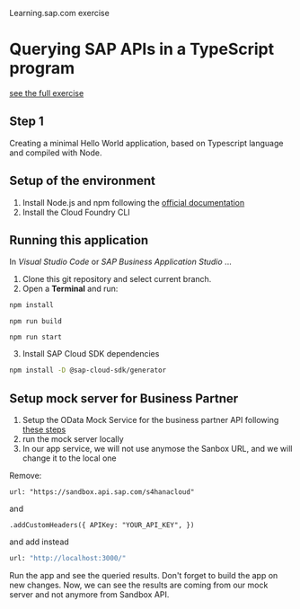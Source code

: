 Learning.sap.com exercise

# Querying SAP APIs in a TypeScript program

[see the full exercise](https://learning.sap.com/learning-journey/develop-advanced-extensions-with-sap-cloud-sdk/querying-sap-apis-in-javascript-or-typescript_ee6620e9-28b4-48db-8bab-39441ff27fb6)

## Step 1

Creating a minimal Hello World application, based on Typescript language and compiled with Node.

## Setup of the environment

1. Install Node.js and npm following the [official documentation](https://docs.npmjs.com/downloading-and-installing-node-js-and-npm)
2. Install the Cloud Foundry CLI

## Running this application

In _Visual Studio Code_ or _SAP Business Application Studio_ ...

1. Clone this git repository and select current branch.
2. Open a **Terminal** and run:

```sh
npm install
```

```
npm run build
```

```
npm run start
```

3. Install SAP Cloud SDK dependencies

```sh
npm install -D @sap-cloud-sdk/generator
```

## Setup mock server for Business Partner

1. Setup the OData Mock Service for the business partner API following [these steps](https://github.com/SAP/cloud-s4-sdk-book/tree/mock-server)
2. run the mock server locally
3. In our app service, we will not use anymose the Sanbox URL, and we will change it to the local one

Remove:

`url: "https://sandbox.api.sap.com/s4hanacloud"`

and

`.addCustomHeaders({
      APIKey: "YOUR_API_KEY",
    })`

and add instead

```sh
url: "http://localhost:3000/"
```

Run the app and see the queried results.
Don't forget to build the app on new changes.
Now, we can see the results are coming from our mock server and not anymore from Sandbox API.
